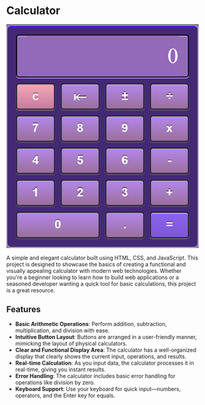 # Calculator

![Calculator Screenshot](calc.png)

A simple and elegant calculator built using HTML, CSS, and JavaScript.
This project is designed to showcase the basics of creating a functional and visually appealing calculator with modern web technologies.
Whether you're a beginner looking to learn how to build web applications or a seasoned developer wanting a quick tool for basic calculations, this project is a great resource.

## Features

- **Basic Arithmetic Operations**: Perform addition, subtraction, multiplication, and division with ease.
- **Intuitive Button Layout**: Buttons are arranged in a user-friendly manner, mimicking the layout of physical calculators.
- **Clear and Functional Display Area**: The calculator has a well-organized display that clearly shows the current input, operations, and results.
- **Real-time Calculation**: As you input data, the calculator processes it in real-time, giving you instant results.
- **Error Handling**: The calculator includes basic error handling for operations like division by zero.
- **Keyboard Support**: Use your keyboard for quick input—numbers, operators, and the Enter key for equals.
